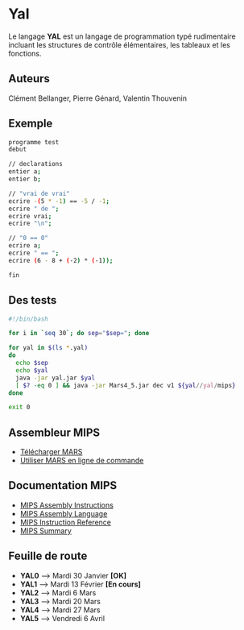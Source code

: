 # Yal
Le langage ​**YAL** est un langage de programmation typé rudimentaire incluant les structures de contrôle élémentaires, les tableaux et les fonctions.

## Auteurs
Clément Bellanger, Pierre Génard, Valentin Thouvenin

## Exemple
```bash
programme test 
debut

// declarations
entier a;
entier b;

// "vrai de vrai"
ecrire -(5 * -1) == -5 / -1;
ecrire " de ";
ecrire vrai;
ecrire "\n";

// "0 == 0"
ecrire a;
ecrire " == ";
ecrire (6 - 8 + (-2) * (-1));

fin
```

## Des tests
```bash
#!/bin/bash

for i in `seq 30`; do sep="$sep="; done

for yal in $(ls *.yal)
do
  echo $sep
  echo $yal
  java -jar yal.jar $yal
  [ $? -eq 0 ] && java -jar Mars4_5.jar dec v1 ${yal//yal/mips}
done

exit 0
```

## Assembleur MIPS
- [Télécharger MARS](http://courses.missouristate.edu/KenVollmar/MARS/download.htm)
- [Utiliser MARS en ligne de commande](https://courses.missouristate.edu/KenVollmar/mars/Help/MarsHelpCommand.html)

## Documentation MIPS
- [MIPS Assembly Instructions](https://www2.cs.duke.edu/courses/fall13/compsci250/MIPS-ASM.pdf)
- [MIPS Assembly Language](http://service.scs.carleton.ca/sivarama/org_book/org_book_web/slides/chap_1_versions/ch15_1.pdf)
- [MIPS Instruction Reference](http://www.mrc.uidaho.edu/mrc/people/jff/digital/MIPSir.html)
- [MIPS Summary](http://www.cs.tufts.edu/comp/140/lectures/Day_3/mips_summary.pdf)

## Feuille de route
- **YAL0** --> Mardi 30 Janvier  **[OK]**
- **YAL1** --> Mardi 13 Février  **[En cours]**
- **YAL2** --> Mardi 6 Mars
- **YAL3** --> Mardi 20 Mars
- **YAL4** --> Mardi 27 Mars
- **YAL5** --> Vendredi 6 Avril


